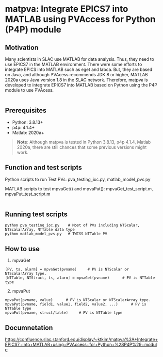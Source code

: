 # matpva: Integrate EPICS7 into MATLAB using PVAccess for Python (P4P) module

## Motivation
Many scientists in SLAC use MATLAB for data analysis. Thus, they need to use EPICS7 in the MATLAB environment. There were some efforts to integrate EPICS into MATLAB such as eget and labca. But, they are based on Java, and although PVAcess recommends JDK 8 or higher, MATLAB 2020a uses Java version 1.8 in the SLAC network. Therefore, matpva is developed to integrate EPICS7 into MATLAB based on Python using the P4P module to use PVAcess.
<br /><br />

## Prerequisites
- Python: 3.8.13+
- p4p: 4.1.4+
- Matlab: 2020a+

> **Note**: Although matpva is tested in Python 3.8.13, p4p 4.1.4, Matlab 2020a, there are still chances that some previous versions might work.

## Function and test scripts
Python scripts to run Test PVs: pva_testing_ioc.py, matlab_model_pvs.py

MATLAB scripts to test mpvaGet() and mpvaPut(): mpvaGet_test_script.m, mpvaPut_test_script.m 
<br /><br />

## Running test scripts
```
python pva_testing_ioc.py    # Most of PVs including NTScalar, NTScalarArray, NTTable data type
python matlab_model_pvs.py   # TWISS NTTable PV
```

## How to use
1. mpvaGet
```
[PV, ts, alarm] = mpvaGet(pvname)     # PV is NTScalar or NTScalarArray type.
[NTTable, NTStruct, ts, alarm] = mpvaGet(pvname)      # PV is NTTable type     
```
2. mpvaPut
```
mpvaPut(pvname, value)      # PV is NTScalar or NTScalarArray type.
mpvaPut(pvname, field1, value1, field2, value2, ...)      # PV is NTTable type
mpvaPut(pvname, struct/table)     # PV is NTTable type
```

## Documnetation
https://confluence.slac.stanford.edu/display/~ktkim/matpva%3A+Integrate+EPICS7+into+MATLAB+using+PVAccess+for+Python+%28P4P%29+module
